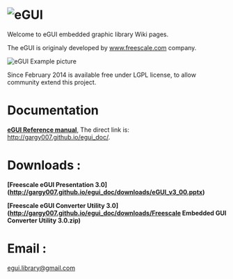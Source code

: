 ![eGUI](http://gargy007.github.io/egui_doc/eGUI_Logo.png)
====

Welcome to eGUI embedded graphic library Wiki pages.


The eGUI is originaly developed by www.freescale.com company.
 
![eGUI Example picture](http://gargy007.github.io/egui_doc/downloads/fsl_logo.gif)

Since February 2014 is available free under LGPL license, to allow community extend this project.


Documentation
=============
**[eGUI Reference manual](http://gargy007.github.io/egui_doc/)**, The direct link is: http://gargy007.github.io/egui_doc/.


Downloads :
===========
**[Freescale eGUI Presentation 3.0] (http://gargy007.github.io/egui_doc/downloads/eGUI_v3_00.pptx)**

**[Freescale eGUI Converter Utility 3.0] (http://gargy007.github.io/egui_doc/downloads/Freescale Embedded GUI Converter Utility 3.0.zip)**

Email :
===========
egui.library@gmail.com